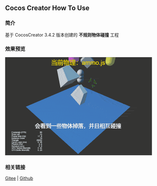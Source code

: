 ## Cocos Creator How To Use

### 简介

基于 CocosCreator 3.4.2 版本创建的 **不规则物体碰撞** 工程

### 效果预览
![image](../../gif/202203/2022030431.gif)

### 相关链接
[Gitee](https://gitee.com/mirrors_cocos-creator/example-3d/blob/master/physics-3d/assets/cases/scenes) | [Github](https://github.com/cocos-creator/example-3d/blob/master/physics-3d/assets/cases/scenes)